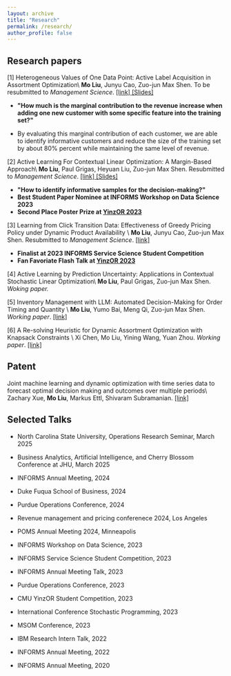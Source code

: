 ```yaml
---
layout: archive
title: "Research"
permalink: /research/
author_profile: false
---
```


## Research papers


[1] Heterogeneous Values of One Data Point: Active Label Acquisition in Assortment Optimization\\
**Mo Liu**, Junyu Cao, Zuo-jun Max Shen. To be resubmitted to _Management Science_. [ \[link\] ](https://papers.ssrn.com/sol3/papers.cfm?abstract_id=4487888) [ \[Slides\] ](https://moliu15.github.io/files/INFORMS_value_of_information.pdf)


* **"How much is the marginal contribution to the revenue increase when adding one new customer with some specific feature into the training set?"** 

* By evaluating this marginal contribution of each customer, we are able to identify informative customers and reduce the size of the training set by about 80% percent while maintaining the same level of revenue.


[2] Active Learning For Contextual Linear Optimization: A Margin-Based Approach\\
**Mo Liu**, Paul Grigas, Heyuan Liu, Zuo-jun Max Shen. Resubmitted to _Management Science_. [ \[link\] ](http://arxiv.org/abs/2305.06584)[ \[Slides\] ](https://moliu15.github.io/files/MBALSPO_INFORMS_New.pdf)

* **"How to identify informative samples for the decision-making?"** 
* **Best Student Paper Nominee at INFORMS Workshop on Data Science 2023**
* **Second Place Poster Prize at [YinzOR 2023](https://yinzor.cmuinforms.org/)**



[3] Learning from Click Transition Data: Effectiveness of Greedy Pricing Policy under Dynamic Product Availability \\
**Mo Liu**, Junyu Cao, Zuo-jun Max Shen. Resubmitted to _Management Science_. [ \[link\] ](https://papers.ssrn.com/sol3/papers.cfm?abstract_id=4158054)

* **Finalist at 2023 INFORMS Service Science Student Competition**
* **Fan Favoriate Flash Talk at [YinzOR 2023](https://yinzor.cmuinforms.org/)**


[4] Active Learning by Prediction Uncertainty: Applications in Contextual Stochastic Linear Optimization\\
**Mo Liu**, Paul Grigas, Zuo-jun Max Shen. _Woking paper._ 

[5] Inventory Management with LLM: Automated Decision-Making for Order Timing and Quantity \\
**Mo Liu**, Yumo Bai, Meng Qi, Zuo-jun Max Shen. _Working paper_. [ \[link\] ](https://papers.ssrn.com/sol3/papers.cfm?abstract_id=3888897)


[6] A Re-solving Heuristic for Dynamic Assortment Optimization with Knapsack Constraints \\
Xi Chen, Mo Liu, Yining Wang, Yuan Zhou. _Working paper_. [ \[link\] ](https://arxiv.org/pdf/2407.05564)


## Patent 

Joint machine learning and dynamic optimization with time series data to forecast optimal decision making and outcomes over multiple periods\\
Zachary Xue, **Mo Liu**, Markus Ettl, Shivaram Subramanian. [ \[link\] ](https://patents.google.com/patent/US20240220855A1/en)




## Selected Talks

* North Carolina State University, Operations Research Seminar, March 2025
* Business Analytics, Artificial Intelligence, and Cherry Blossom Conference at JHU, March 2025
* INFORMS Annual Meeting, 2024
* Duke Fuqua School of Business, 2024
* Purdue Operations Conference, 2024
* Revenue management and pricing conferenece 2024, Los Angeles
* POMS Annual Meeting 2024, Minneapolis


* INFORMS Workshop on Data Science, 2023
* INFORMS Service Science Student Competition, 2023
* INFORMS Annual Meeting Talk, 2023
* Purdue Operations Conference, 2023
* CMU YinzOR Student Competition, 2023
* International Conference Stochastic Programming, 2023
* MSOM Conference,  2023
* IBM Research Intern Talk, 2022
* INFORMS Annual Meeting, 2022
* INFORMS Annual Meeting, 2020



